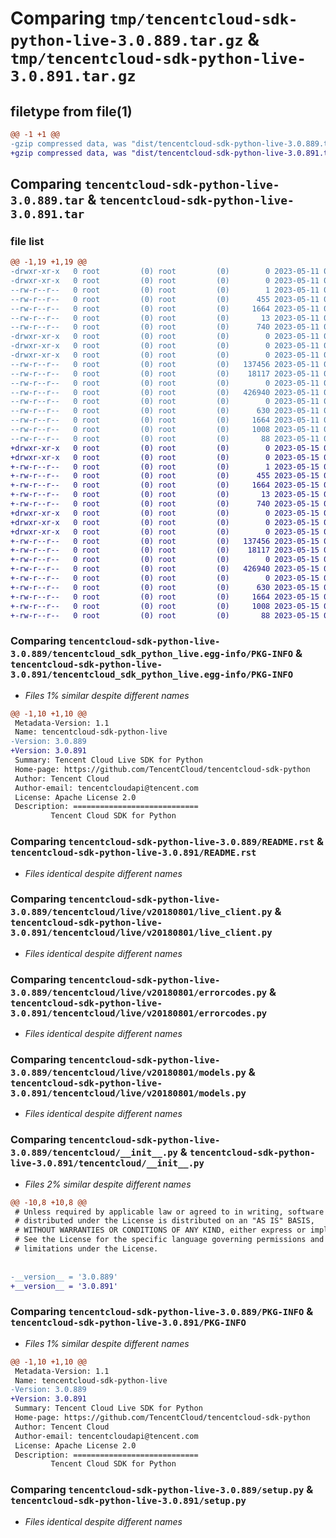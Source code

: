 # Comparing `tmp/tencentcloud-sdk-python-live-3.0.889.tar.gz` & `tmp/tencentcloud-sdk-python-live-3.0.891.tar.gz`

## filetype from file(1)

```diff
@@ -1 +1 @@
-gzip compressed data, was "dist/tencentcloud-sdk-python-live-3.0.889.tar", last modified: Thu May 11 02:55:57 2023, max compression
+gzip compressed data, was "dist/tencentcloud-sdk-python-live-3.0.891.tar", last modified: Mon May 15 03:49:29 2023, max compression
```

## Comparing `tencentcloud-sdk-python-live-3.0.889.tar` & `tencentcloud-sdk-python-live-3.0.891.tar`

### file list

```diff
@@ -1,19 +1,19 @@
-drwxr-xr-x   0 root         (0) root         (0)        0 2023-05-11 02:55:57.000000 tencentcloud-sdk-python-live-3.0.889/
-drwxr-xr-x   0 root         (0) root         (0)        0 2023-05-11 02:55:57.000000 tencentcloud-sdk-python-live-3.0.889/tencentcloud_sdk_python_live.egg-info/
--rw-r--r--   0 root         (0) root         (0)        1 2023-05-11 02:55:57.000000 tencentcloud-sdk-python-live-3.0.889/tencentcloud_sdk_python_live.egg-info/dependency_links.txt
--rw-r--r--   0 root         (0) root         (0)      455 2023-05-11 02:55:57.000000 tencentcloud-sdk-python-live-3.0.889/tencentcloud_sdk_python_live.egg-info/SOURCES.txt
--rw-r--r--   0 root         (0) root         (0)     1664 2023-05-11 02:55:57.000000 tencentcloud-sdk-python-live-3.0.889/tencentcloud_sdk_python_live.egg-info/PKG-INFO
--rw-r--r--   0 root         (0) root         (0)       13 2023-05-11 02:55:57.000000 tencentcloud-sdk-python-live-3.0.889/tencentcloud_sdk_python_live.egg-info/top_level.txt
--rw-r--r--   0 root         (0) root         (0)      740 2023-05-11 02:55:57.000000 tencentcloud-sdk-python-live-3.0.889/README.rst
-drwxr-xr-x   0 root         (0) root         (0)        0 2023-05-11 02:55:57.000000 tencentcloud-sdk-python-live-3.0.889/tencentcloud/
-drwxr-xr-x   0 root         (0) root         (0)        0 2023-05-11 02:55:57.000000 tencentcloud-sdk-python-live-3.0.889/tencentcloud/live/
-drwxr-xr-x   0 root         (0) root         (0)        0 2023-05-11 02:55:57.000000 tencentcloud-sdk-python-live-3.0.889/tencentcloud/live/v20180801/
--rw-r--r--   0 root         (0) root         (0)   137456 2023-05-11 02:55:57.000000 tencentcloud-sdk-python-live-3.0.889/tencentcloud/live/v20180801/live_client.py
--rw-r--r--   0 root         (0) root         (0)    18117 2023-05-11 02:55:57.000000 tencentcloud-sdk-python-live-3.0.889/tencentcloud/live/v20180801/errorcodes.py
--rw-r--r--   0 root         (0) root         (0)        0 2023-05-11 02:55:57.000000 tencentcloud-sdk-python-live-3.0.889/tencentcloud/live/v20180801/__init__.py
--rw-r--r--   0 root         (0) root         (0)   426940 2023-05-11 02:55:57.000000 tencentcloud-sdk-python-live-3.0.889/tencentcloud/live/v20180801/models.py
--rw-r--r--   0 root         (0) root         (0)        0 2023-05-11 02:55:57.000000 tencentcloud-sdk-python-live-3.0.889/tencentcloud/live/__init__.py
--rw-r--r--   0 root         (0) root         (0)      630 2023-05-11 02:55:57.000000 tencentcloud-sdk-python-live-3.0.889/tencentcloud/__init__.py
--rw-r--r--   0 root         (0) root         (0)     1664 2023-05-11 02:55:57.000000 tencentcloud-sdk-python-live-3.0.889/PKG-INFO
--rw-r--r--   0 root         (0) root         (0)     1008 2023-05-11 02:55:57.000000 tencentcloud-sdk-python-live-3.0.889/setup.py
--rw-r--r--   0 root         (0) root         (0)       88 2023-05-11 02:55:57.000000 tencentcloud-sdk-python-live-3.0.889/setup.cfg
+drwxr-xr-x   0 root         (0) root         (0)        0 2023-05-15 03:49:29.000000 tencentcloud-sdk-python-live-3.0.891/
+drwxr-xr-x   0 root         (0) root         (0)        0 2023-05-15 03:49:29.000000 tencentcloud-sdk-python-live-3.0.891/tencentcloud_sdk_python_live.egg-info/
+-rw-r--r--   0 root         (0) root         (0)        1 2023-05-15 03:49:29.000000 tencentcloud-sdk-python-live-3.0.891/tencentcloud_sdk_python_live.egg-info/dependency_links.txt
+-rw-r--r--   0 root         (0) root         (0)      455 2023-05-15 03:49:29.000000 tencentcloud-sdk-python-live-3.0.891/tencentcloud_sdk_python_live.egg-info/SOURCES.txt
+-rw-r--r--   0 root         (0) root         (0)     1664 2023-05-15 03:49:29.000000 tencentcloud-sdk-python-live-3.0.891/tencentcloud_sdk_python_live.egg-info/PKG-INFO
+-rw-r--r--   0 root         (0) root         (0)       13 2023-05-15 03:49:29.000000 tencentcloud-sdk-python-live-3.0.891/tencentcloud_sdk_python_live.egg-info/top_level.txt
+-rw-r--r--   0 root         (0) root         (0)      740 2023-05-15 03:49:29.000000 tencentcloud-sdk-python-live-3.0.891/README.rst
+drwxr-xr-x   0 root         (0) root         (0)        0 2023-05-15 03:49:29.000000 tencentcloud-sdk-python-live-3.0.891/tencentcloud/
+drwxr-xr-x   0 root         (0) root         (0)        0 2023-05-15 03:49:29.000000 tencentcloud-sdk-python-live-3.0.891/tencentcloud/live/
+drwxr-xr-x   0 root         (0) root         (0)        0 2023-05-15 03:49:29.000000 tencentcloud-sdk-python-live-3.0.891/tencentcloud/live/v20180801/
+-rw-r--r--   0 root         (0) root         (0)   137456 2023-05-15 03:49:29.000000 tencentcloud-sdk-python-live-3.0.891/tencentcloud/live/v20180801/live_client.py
+-rw-r--r--   0 root         (0) root         (0)    18117 2023-05-15 03:49:29.000000 tencentcloud-sdk-python-live-3.0.891/tencentcloud/live/v20180801/errorcodes.py
+-rw-r--r--   0 root         (0) root         (0)        0 2023-05-15 03:49:29.000000 tencentcloud-sdk-python-live-3.0.891/tencentcloud/live/v20180801/__init__.py
+-rw-r--r--   0 root         (0) root         (0)   426940 2023-05-15 03:49:29.000000 tencentcloud-sdk-python-live-3.0.891/tencentcloud/live/v20180801/models.py
+-rw-r--r--   0 root         (0) root         (0)        0 2023-05-15 03:49:29.000000 tencentcloud-sdk-python-live-3.0.891/tencentcloud/live/__init__.py
+-rw-r--r--   0 root         (0) root         (0)      630 2023-05-15 03:49:29.000000 tencentcloud-sdk-python-live-3.0.891/tencentcloud/__init__.py
+-rw-r--r--   0 root         (0) root         (0)     1664 2023-05-15 03:49:29.000000 tencentcloud-sdk-python-live-3.0.891/PKG-INFO
+-rw-r--r--   0 root         (0) root         (0)     1008 2023-05-15 03:49:29.000000 tencentcloud-sdk-python-live-3.0.891/setup.py
+-rw-r--r--   0 root         (0) root         (0)       88 2023-05-15 03:49:29.000000 tencentcloud-sdk-python-live-3.0.891/setup.cfg
```

### Comparing `tencentcloud-sdk-python-live-3.0.889/tencentcloud_sdk_python_live.egg-info/PKG-INFO` & `tencentcloud-sdk-python-live-3.0.891/tencentcloud_sdk_python_live.egg-info/PKG-INFO`

 * *Files 1% similar despite different names*

```diff
@@ -1,10 +1,10 @@
 Metadata-Version: 1.1
 Name: tencentcloud-sdk-python-live
-Version: 3.0.889
+Version: 3.0.891
 Summary: Tencent Cloud Live SDK for Python
 Home-page: https://github.com/TencentCloud/tencentcloud-sdk-python
 Author: Tencent Cloud
 Author-email: tencentcloudapi@tencent.com
 License: Apache License 2.0
 Description: ============================
         Tencent Cloud SDK for Python
```

### Comparing `tencentcloud-sdk-python-live-3.0.889/README.rst` & `tencentcloud-sdk-python-live-3.0.891/README.rst`

 * *Files identical despite different names*

### Comparing `tencentcloud-sdk-python-live-3.0.889/tencentcloud/live/v20180801/live_client.py` & `tencentcloud-sdk-python-live-3.0.891/tencentcloud/live/v20180801/live_client.py`

 * *Files identical despite different names*

### Comparing `tencentcloud-sdk-python-live-3.0.889/tencentcloud/live/v20180801/errorcodes.py` & `tencentcloud-sdk-python-live-3.0.891/tencentcloud/live/v20180801/errorcodes.py`

 * *Files identical despite different names*

### Comparing `tencentcloud-sdk-python-live-3.0.889/tencentcloud/live/v20180801/models.py` & `tencentcloud-sdk-python-live-3.0.891/tencentcloud/live/v20180801/models.py`

 * *Files identical despite different names*

### Comparing `tencentcloud-sdk-python-live-3.0.889/tencentcloud/__init__.py` & `tencentcloud-sdk-python-live-3.0.891/tencentcloud/__init__.py`

 * *Files 2% similar despite different names*

```diff
@@ -10,8 +10,8 @@
 # Unless required by applicable law or agreed to in writing, software
 # distributed under the License is distributed on an "AS IS" BASIS,
 # WITHOUT WARRANTIES OR CONDITIONS OF ANY KIND, either express or implied.
 # See the License for the specific language governing permissions and
 # limitations under the License.
 
 
-__version__ = '3.0.889'
+__version__ = '3.0.891'
```

### Comparing `tencentcloud-sdk-python-live-3.0.889/PKG-INFO` & `tencentcloud-sdk-python-live-3.0.891/PKG-INFO`

 * *Files 1% similar despite different names*

```diff
@@ -1,10 +1,10 @@
 Metadata-Version: 1.1
 Name: tencentcloud-sdk-python-live
-Version: 3.0.889
+Version: 3.0.891
 Summary: Tencent Cloud Live SDK for Python
 Home-page: https://github.com/TencentCloud/tencentcloud-sdk-python
 Author: Tencent Cloud
 Author-email: tencentcloudapi@tencent.com
 License: Apache License 2.0
 Description: ============================
         Tencent Cloud SDK for Python
```

### Comparing `tencentcloud-sdk-python-live-3.0.889/setup.py` & `tencentcloud-sdk-python-live-3.0.891/setup.py`

 * *Files identical despite different names*

